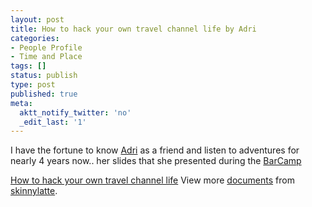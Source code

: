 ```yaml
---
layout: post
title: How to hack your own travel channel life by Adri
categories:
- People Profile
- Time and Place
tags: []
status: publish
type: post
published: true
meta:
  aktt_notify_twitter: 'no'
  _edit_last: '1'
---
```

I have the fortune to know [Adri](http://popagandhi.com/) as a friend and listen to adventures for nearly 4 years now.. her slides that she presented during the [BarCamp](http://www.barcamp.org/BarCampSingapore4)

[How to hack your own travel channel life](http://www.slideshare.net/skinnylatte/how-to-hack-your-own-travel-channel-life "How to hack your own travel channel life")
View more [documents](http://www.slideshare.net/) from [skinnylatte](http://www.slideshare.net/skinnylatte).
